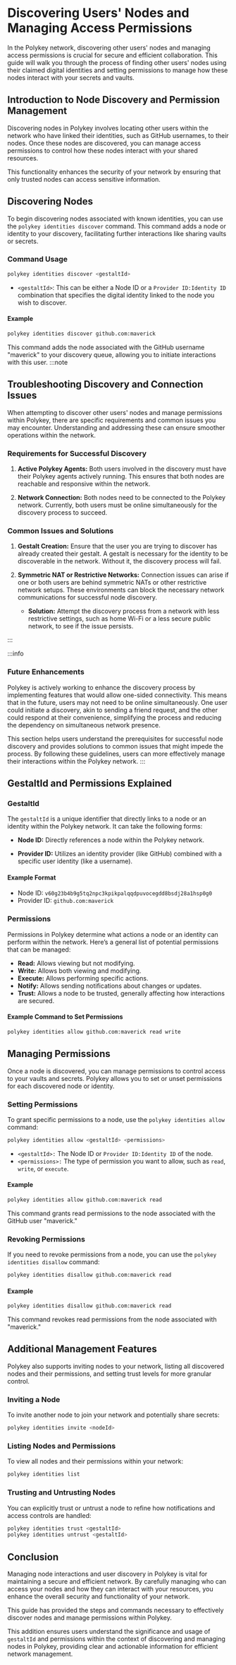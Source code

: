 # Discovering Users' Nodes and Managing Access Permissions

In the Polykey network, discovering other users' nodes and managing access permissions is crucial for secure and efficient collaboration. This guide will walk you through the process of finding other users' nodes using their claimed digital identities and setting permissions to manage how these nodes interact with your secrets and vaults.

## Introduction to Node Discovery and Permission Management

Discovering nodes in Polykey involves locating other users within the network who have linked their identities, such as GitHub usernames, to their nodes. Once these nodes are discovered, you can manage access permissions to control how these nodes interact with your shared resources.

This functionality enhances the security of your network by ensuring that only trusted nodes can access sensitive information.

## Discovering Nodes

To begin discovering nodes associated with known identities, you can use the `polykey identities discover` command. This command adds a node or identity to your discovery, facilitating further interactions like sharing vaults or secrets.

### Command Usage

```bash
polykey identities discover <gestaltId>
```

- `<gestaltId>`: This can be either a Node ID or a `Provider ID:Identity ID` combination that specifies the digital identity linked to the node you wish to discover.

#### Example

```bash
polykey identities discover github.com:maverick
```

This command adds the node associated with the GitHub username "maverick" to your discovery queue, allowing you to initiate interactions with this user.
:::note

## Troubleshooting Discovery and Connection Issues

When attempting to discover other users' nodes and manage permissions within Polykey, there are specific requirements and common issues you may encounter. Understanding and addressing these can ensure smoother operations within the network.

### Requirements for Successful Discovery

1. **Active Polykey Agents:** Both users involved in the discovery must have their Polykey agents actively running. This ensures that both nodes are reachable and responsive within the network.

2. **Network Connection:** Both nodes need to be connected to the Polykey network. Currently, both users must be online simultaneously for the discovery process to succeed.

### Common Issues and Solutions

1. **Gestalt Creation:** Ensure that the user you are trying to discover has already created their gestalt. A gestalt is necessary for the identity to be discoverable in the network. Without it, the discovery process will fail.

2. **Symmetric NAT or Restrictive Networks:** Connection issues can arise if one or both users are behind symmetric NATs or other restrictive network setups. These environments can block the necessary network communications for successful node discovery.

   - **Solution:** Attempt the discovery process from a network with less restrictive settings, such as home Wi-Fi or a less secure public network, to see if the issue persists.

:::

:::info

### Future Enhancements

Polykey is actively working to enhance the discovery process by implementing features that would allow one-sided connectivity. This means that in the future, users may not need to be online simultaneously. One user could initiate a discovery, akin to sending a friend request, and the other could respond at their convenience, simplifying the process and reducing the dependency on simultaneous network presence.

This section helps users understand the prerequisites for successful node discovery and provides solutions to common issues that might impede the process. By following these guidelines, users can more effectively manage their interactions within the Polykey network.
:::

## GestaltId and Permissions Explained

### GestaltId

The `gestaltId` is a unique identifier that directly links to a node or an identity within the Polykey network. It can take the following forms:

- **Node ID:** Directly references a node within the Polykey network.

- **Provider ID:** Utilizes an identity provider (like GitHub) combined with a specific user identity (like a username).

#### Example Format

- Node ID: `v60g23b4b9g5tq2npc3kpikpalqqdpuvocegdd8bsdj28a1hsp0g0`
- Provider ID: `github.com:maverick`

### Permissions

Permissions in Polykey determine what actions a node or an identity can perform within the network. Here’s a general list of potential permissions that can be managed:

- **Read:** Allows viewing but not modifying.
- **Write:** Allows both viewing and modifying.
- **Execute:** Allows performing specific actions.
- **Notify:** Allows sending notifications about changes or updates.
- **Trust:** Allows a node to be trusted, generally affecting how interactions are secured.

#### Example Command to Set Permissions

```bash
polykey identities allow github.com:maverick read write
```

## Managing Permissions

Once a node is discovered, you can manage permissions to control access to your vaults and secrets. Polykey allows you to set or unset permissions for each discovered node or identity.

### Setting Permissions

To grant specific permissions to a node, use the `polykey identities allow` command:

```bash
polykey identities allow <gestaltId> <permissions>
```

- `<gestaltId>:` The Node ID or `Provider ID:Identity ID` of the node.
- `<permissions>:` The type of permission you want to allow, such as `read`, `write`, or `execute`.

#### Example

```bash
polykey identities allow github.com:maverick read
```

This command grants read permissions to the node associated with the GitHub user "maverick."

### Revoking Permissions

If you need to revoke permissions from a node, you can use the `polykey identities disallow` command:

```bash
polykey identities disallow github.com:maverick read
```

#### Example

```bash
polykey identities disallow github.com:maverick read
```

This command revokes read permissions from the node associated with "maverick."

## Additional Management Features

Polykey also supports inviting nodes to your network, listing all discovered nodes and their permissions, and setting trust levels for more granular control.

### Inviting a Node

To invite another node to join your network and potentially share secrets:

```bash
polykey identities invite <nodeId>
```

### Listing Nodes and Permissions

To view all nodes and their permissions within your network:

```bash
polykey identities list
```

### Trusting and Untrusting Nodes

You can explicitly trust or untrust a node to refine how notifications and access controls are handled:

```bash
polykey identities trust <gestaltId>
polykey identities untrust <gestaltId>
```

## Conclusion

Managing node interactions and user discovery in Polykey is vital for maintaining a secure and efficient network. By carefully managing who can access your nodes and how they can interact with your resources, you enhance the overall security and functionality of your network.

This guide has provided the steps and commands necessary to effectively discover nodes and manage permissions within Polykey.

This addition ensures users understand the significance and usage of `gestaltId` and permissions within the context of discovering and managing nodes in Polykey, providing clear and actionable information for efficient network management.
